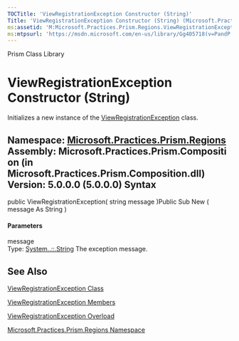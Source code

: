 ```yaml
---
TOCTitle: 'ViewRegistrationException Constructor (String)'
Title: 'ViewRegistrationException Constructor (String) (Microsoft.Practices.Prism.Regions)'
ms:assetid: 'M:Microsoft.Practices.Prism.Regions.ViewRegistrationException.\#ctor(System.String)'
ms:mtpsurl: 'https://msdn.microsoft.com/en-us/library/Gg405718(v=PandP.50)'
---
```


Prism Class Library

ViewRegistrationException Constructor (String)
==============================================

Initializes a new instance of the [ViewRegistrationException](https://msdn.microsoft.com/t:microsoft.practices.prism.regions.viewregistrationexception) class.

**Namespace:** [Microsoft.Practices.Prism.Regions](https://msdn.microsoft.com/n:microsoft.practices.prism.regions)
**Assembly:** Microsoft.Practices.Prism.Composition (in Microsoft.Practices.Prism.Composition.dll) Version: 5.0.0.0 (5.0.0.0)
Syntax
------

<span id="syntaxToggle"></span>public ViewRegistrationException( string message )Public Sub New ( message As String )
#### Parameters

message  
Type: [System..::.String](http://msdn2.microsoft.com/en-us/library/s1wwdcbf)
The exception message.

See Also
--------

<span id="seeAlsoToggle"></span>
[ViewRegistrationException Class](https://msdn.microsoft.com/t:microsoft.practices.prism.regions.viewregistrationexception)

[ViewRegistrationException Members](https://msdn.microsoft.com/allmembers.t:microsoft.practices.prism.regions.viewregistrationexception)

[ViewRegistrationException Overload](https://msdn.microsoft.com/overload:microsoft.practices.prism.regions.viewregistrationexception.)

[Microsoft.Practices.Prism.Regions Namespace](https://msdn.microsoft.com/n:microsoft.practices.prism.regions)
